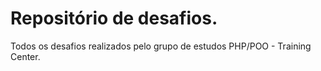 # Repositório de desafios.

Todos os desafios realizados pelo grupo de estudos PHP/POO - Training Center.